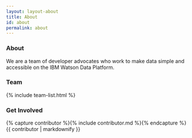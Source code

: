 ```yaml
---
layout: layout-about
title: About
id: about
permalink: about
---
```


### About

We are a team of developer advocates who work to make data simple and accessible on the IBM Watson Data Platform.

### Team

{% include team-list.html %}


### Get Involved

{% capture contributor %}{% include contributor.md %}{% endcapture %}
{{ contributor | markdownify }}
  
